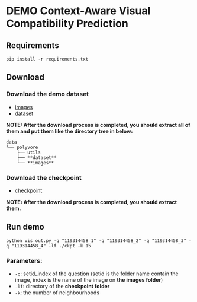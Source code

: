 
# DEMO Context-Aware Visual Compatibility Prediction

## Requirements
    pip install -r requirements.txt

## Download
### Download the demo dataset
* [images](https://drive.google.com/file/d/1XQ9QuZDPM-Z-jDQpcU9uuUJ9xPBlk01H/view?usp=sharing) 
* [dataset](https://drive.google.com/file/d/1l7XycWYVhOObq4LY4LVV9cDxC_gxxe_g/view?usp=sharing)

**NOTE: After the download process is completed, you should extract all of them and put them like the directory tree in below:**

```commandline
data
└── polyvore
    ├── utils
    ├── **dataset**    
    └── **images**   
```
### Download the checkpoint 
* [checkpoint](https://drive.google.com/file/d/1kU6lCRzo4ugGH4wyL-I89lW9e2JAbKPq/view?usp=sharing)

**NOTE: After the download process is completed, you should extract them.**

## Run demo 
```commandline
python vis_out.py -q "119314458_1" -q "119314458_2" -q "119314458_3" -q "119314458_4" -lf ./ckpt -k 15
```
### Parameters:
* `-q`: setid_index of the question (setid is the folder name contain the image, index is the name of the image on **the images folder**)
* `-lf`: directory of the **checkpoint folder**
* `-k`: the number of neighbourhoods

